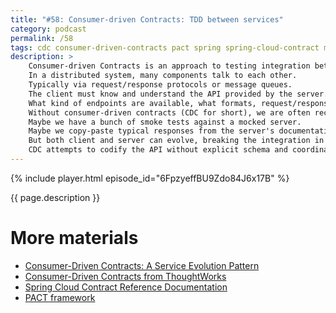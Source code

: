 ```yaml
---
title: "#58: Consumer-driven Contracts: TDD between services"
category: podcast
permalink: /58
tags: cdc consumer-driven-contracts pact spring spring-cloud-contract microservices
description: >
    Consumer-driven Contracts is an approach to testing integration between services.
    In a distributed system, many components talk to each other.
    Typically via request/response protocols or message queues.
    The client must know and understand the API provided by the server.
    What kind of endpoints are available, what formats, request/response schema.
    Without consumer-driven contracts (CDC for short), we are often reckless when it comes to testing.
    Maybe we have a bunch of smoke tests against a mocked server.
    Maybe we copy-paste typical responses from the server's documentation.
    But both client and server can evolve, breaking the integration in unexpected ways.
    CDC attempts to codify the API without explicit schema and coordination.
---
```


{% include player.html episode_id="6FpzyeffBU9Zdo84J6x17B" %}

{{ page.description }}

<!--
First, the consumer (client) creates a contract.
It's basically a set of requirements for the server.
The contract typically contains sample requests and responses.
So it's far from a comprehensive schema, describing the whole API.

The contract is written in a technology-agnostic language.
However, it's then translated into two independent artifacts.
One of them is consumer stubs.
Basically, on the client-side, CDC framework builds a stub server.
Integration tests in the consumer may use that server, just as if it was a real one.
Stubs are no different from simply mocking the server we need for tests.
If your code relies on some 3rd party API, you mock it out.
So, what's the big deal?

Well, contracts are also known to the provider.
And the provider must fulfil them.
Remember, I said that CDC framework produces two artifacts:

* stubs on the consumer
* ...and complete tests on the provider side!

OK, "_complete tests_"?
Yes.
The contract specifies that for a given request a certain response must be produced.
It's useful on the client-side to build stubs.
But it's even more important on the producer side.
CDC framework generates code for an integration test.
That test makes a request and verifies the producer, indeed, generated a valid response.
If the response is different, it means the server does not support the given contract.
And can't be shipped.
If it's the same, we have a guarantee that the client will work.
After all, the provider of the API can prove it supports whatever the client expects.

Let's take a concrete example.
Imagine there's an API that returns a movie's director for a given title.
The consumer specifies the following contract:
"_When I make a RESTful GET request to `/movies/Titanic` I expect JSON with `"director": "James Cameron"`.
That's it.
When the client contacts the stub server generated by CDC framework, it'll get the desired response.

On the other hand, the server must fulfil that contract.
So there's a test generated on the server, based on that contract.
The test makes a request to `/movies/Titanic` and verifies that the response has appropriate data.

The biggest advantage of CDC is the confidence that your client will work with a server.
Moreover, the server can't make a breaking change to the API.
The generated tests will fail.
If the client, on the other hand, needs some changes to the server's API, a new contract is built.

The most popular implementations of CDC include PACT and Spring Cloud Contract.
This approach is well established and can work with asynchronous APIs as well.
An alternative to CDC is a strict schema that is driven by the producer.

That's it, thanks for listening, bye!
-->

# More materials

* [Consumer-Driven Contracts: A Service Evolution Pattern](https://www.martinfowler.com/articles/consumerDrivenContracts.html)
* [Consumer-Driven Contracts from ThoughtWorks](https://thoughtworks.github.io/pacto/patterns/cdc)
* [Spring Cloud Contract Reference Documentation](https://cloud.spring.io/spring-cloud-contract/reference/html/)
* [PACT framework](https://docs.pact.io/)

